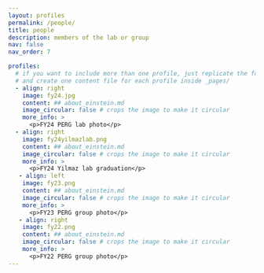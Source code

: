 ```yaml
---
layout: profiles
permalink: /people/
title: people
description: members of the lab or group
nav: false
nav_order: 7

profiles:
  # if you want to include more than one profile, just replicate the following block
  # and create one content file for each profile inside _pages/
  - align: right
    image: fy24.jpg
    content: ## about_einstein.md
    image_circular: false # crops the image to make it circular
    more_info: >
      <p>FY24 PERG lab photo</p>  
  - align: right
    image: fy24yilmazlab.png
    content: ## about_einstein.md
    image_circular: false # crops the image to make it circular
    more_info: >
      <p>FY24 Yilmaz lab graduation</p>  
   - align: left
    image: fy23.png
    content: ## about_einstein.md
    image_circular: false # crops the image to make it circular
    more_info: >
      <p>FY23 PERG group photo</p>
   - align: right
    image: fy22.png
    content: ## about_einstein.md
    image_circular: false # crops the image to make it circular
    more_info: >
      <p>FY22 PERG group photo</p>
---
```

